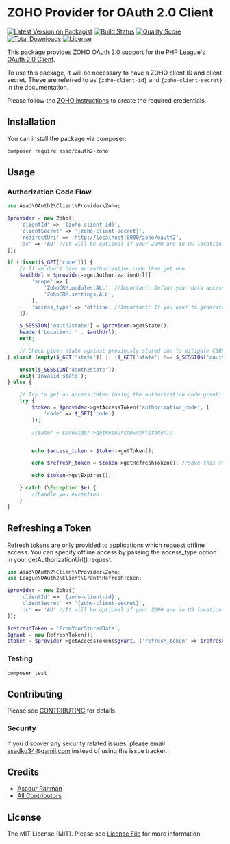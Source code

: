 # ZOHO Provider for OAuth 2.0 Client

[![Latest Version on Packagist](https://img.shields.io/packagist/v/asad/oauth2-zoho.svg?style=flat-square)](https://packagist.org/packages/asad/oauth2-zoho)
[![Build Status](https://img.shields.io/travis/asadku34/oauth2-zoho/master.svg?style=flat-square)](https://travis-ci.org/asadku34/oauth2-zoho)
[![Quality Score](https://img.shields.io/scrutinizer/g/asadku34/oauth2-zoho.svg?style=flat-square)](https://scrutinizer-ci.com/g/asadku34/oauth2-zoho)
[![Total Downloads](https://img.shields.io/packagist/dt/asad/oauth2-zoho.svg?style=flat-square)](https://packagist.org/packages/asad/oauth2-zoho)
[![License](https://img.shields.io/github/license/mashape/apistatus.svg)](https://packagist.org/packages/asad/zoho-cliq)

This package provides [ZOHO OAuth 2.0][oauth-setup] support for the PHP League's [OAuth 2.0 Client](https://github.com/thephpleague/oauth2-client).

To use this package, it will be necessary to have a ZOHO client ID and client
secret. These are referred to as `{zoho-client-id}` and `{zoho-client-secret}`
in the documentation.

Please follow the [ZOHO instructions][oauth-setup] to create the required credentials.

[oauth-setup]: https://www.zoho.com/crm/developer/docs/api/oauth-overview.html

## Installation

You can install the package via composer:

```bash
composer require asad/oauth2-zoho
```

## Usage

### Authorization Code Flow

```php
use Asad\OAuth2\Client\Provider\Zoho;

$provider = new Zoho([
    'clientId' => '{zoho-client-id}',
    'clientSecret' => '{zoho-client-secret}',
    'redirectUri' => 'http://localhost:8000/zoho/oauth2',
    'dc' => 'AU' //It will be optional if your ZOHO are in US location
]);

if (!isset($_GET['code'])) {
    // If we don't have an authorization code then get one
    $authUrl = $provider->getAuthorizationUrl([
        'scope' => [
            'ZohoCRM.modules.ALL', //Important: Define your data accessability scope here
            'ZohoCRM.settings.ALL',
        ],
        'access_type' => 'offline' //Important: If you want to generate the refresh token, set this value as offline
    ]);

    $_SESSION['oauth2state'] = $provider->getState();
    header('Location: ' . $authUrl);
    exit;

    // Check given state against previously stored one to mitigate CSRF attack
} elseif (empty($_GET['state']) || ($_GET['state'] !== $_SESSION['oauth2state'])) {

    unset($_SESSION['oauth2state']);
    exit('Invalid state');
} else {

    // Try to get an access token (using the authorization code grant)
    try {
        $token = $provider->getAccessToken('authorization_code', [
            'code' => $_GET['code']
        ]);

        //$user = $provider->getResourceOwner($token);


        echo $access_token = $token->getToken();

        echo $refresh_token = $token->getRefreshToken(); //Save this refresh token to somewehre

        echo $token->getExpires();

    } catch (\Exception $e) {
        //handle you exception
    }
}
```

## Refreshing a Token

Refresh tokens are only provided to applications which request offline access. You can specify offline access by passing the access_type option in your getAuthorizationUrl() request.

```php
use Asad\OAuth2\Client\Provider\Zoho;
use League\OAuth2\Client\Grant\RefreshToken;

$provider = new Zoho([
    'clientId' => '{zoho-client-id}',
    'clientSecret' => '{zoho-client-secret}',
    'dc' => 'AU' //It will be optional if your ZOHO are in US location
]);

$refreshToken = 'FromYourStoredData';
$grant = new RefreshToken();
$token = $provider->getAccessToken($grant, ['refresh_token' => $refreshToken]);

```

### Testing

```bash
composer test
```

## Contributing

Please see [CONTRIBUTING](CONTRIBUTING.md) for details.

### Security

If you discover any security related issues, please email asadku34@gamil.com instead of using the issue tracker.

## Credits

-   [Asadur Rahman](https://github.com/asadku34)
-   [All Contributors](../../contributors)

## License

The MIT License (MIT). Please see [License File](LICENSE.md) for more information.
